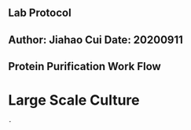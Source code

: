 Lab Protocol
---
Author: Jiahao Cui
Date: 20200911
---
Protein Purification Work Flow
---
# Large Scale Culture
	- 